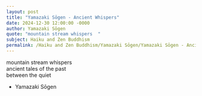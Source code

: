 ```yaml
---
layout: post
title: "Yamazaki Sōgen - Ancient Whispers"
date: 2024-12-30 12:00:00 -0000
author: Yamazaki Sōgen
quote: "mountain stream whispers  "
subject: Haiku and Zen Buddhism
permalink: /Haiku and Zen Buddhism/Yamazaki Sōgen/Yamazaki Sōgen - Ancient Whispers
---
```


mountain stream whispers  
ancient tales of the past  
between the quiet  


- Yamazaki Sōgen
